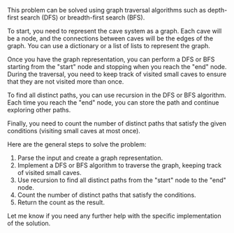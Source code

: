 This problem can be solved using graph traversal algorithms such as depth-first search (DFS) or breadth-first search (BFS). 

To start, you need to represent the cave system as a graph. Each cave will be a node, and the connections between caves will be the edges of the graph. You can use a dictionary or a list of lists to represent the graph.

Once you have the graph representation, you can perform a DFS or BFS starting from the "start" node and stopping when you reach the "end" node. During the traversal, you need to keep track of visited small caves to ensure that they are not visited more than once.

To find all distinct paths, you can use recursion in the DFS or BFS algorithm. Each time you reach the "end" node, you can store the path and continue exploring other paths.

Finally, you need to count the number of distinct paths that satisfy the given conditions (visiting small caves at most once).

Here are the general steps to solve the problem:

1. Parse the input and create a graph representation.
2. Implement a DFS or BFS algorithm to traverse the graph, keeping track of visited small caves.
3. Use recursion to find all distinct paths from the "start" node to the "end" node.
4. Count the number of distinct paths that satisfy the conditions.
5. Return the count as the result.

Let me know if you need any further help with the specific implementation of the solution.
